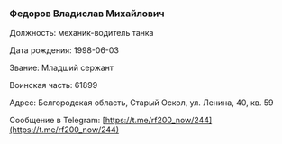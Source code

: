 ### Федоров Владислав Михайлович

Должность: механик-водитель танка

Дата рождения: 1998-06-03

Звание: Младший сержант

Воинская часть: 61899

Адрес: Белгородская область, Старый Оскол, ул. Ленина, 40, кв. 59

Сообщение в Telegram: [https://t.me/rf200_now/244](https://t.me/rf200_now/244)
